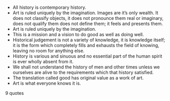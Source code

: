  - All history is contemporary history.
 - Art is ruled uniquely by the imagination. Images are it’s only wealth. It does not classify objects, it does not pronounce them real or imaginary, does not qualify them does not define them; it feels and presents them.
 - Art is ruled uniquely by the imagination.
 - This is a mission and a vision to do good as well as doing well.
 - Historical judgement is not a variety of knowledge, it is knowledge itself; it is the form which completely fills and exhausts the field of knowing, leaving no room for anything else.
 - History is various and sinuous and no essential part of the human spirit is ever wholly absent from it.
 - We shall not understand the history of men and other times unless we ourselves are alive to the requirements which that history satisfied.
 - The translation called good has original value as a work of art.
 - Art is what everyone knows it is.

9 quotes